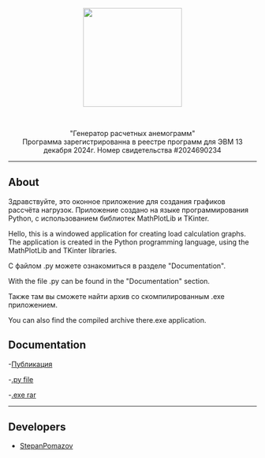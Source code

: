<p align="center">
      <img src="https://i.postimg.cc/sDrpGMcw/iqocltre.png" width="200" height="200">
</p>

<p align="center">
   <img src="" alt="">
   <img src="" alt="">
   <img src="" alt="">
</p>

<p align="center">
      "Генератор расчетных анемограмм" </br>
      Программа зарегистрированна в реестре программ для ЭВМ 13 декабря 2024г. Номер свидетельства #2024690234
</p>

***

## About

Здравствуйте, это оконное приложение для создания графиков рассчёта нагрузок. Приложение создано на языке программирования Python, с использованием библиотек MathPlotLib и TKinter.

Hello, this is a windowed application for creating load calculation graphs. The application is created in the Python programming language, using the MathPlotLib and TKinter libraries.




С файлом .py можете ознакомиться в разделе "Documentation".

With the file .py can be found in the "Documentation" section.




Также там вы сможете найти архив со скомпилированным .exe приложением.

You can also find the compiled archive there.exe application.

## Documentation

-[Публикация](https://elibrary.ru/item.asp?id=76405368)

-[.py file](https://github.com/stepanpomazov/nngasu-plots-of-loads/blob/main/vis.pyw)

-[.exe rar](https://github.com/stepanpomazov/nngasu-plots-of-loads/blob/main/exe.rar)

***

## Developers

- [StepanPomazov](https://github.com/stepanpomazov)


